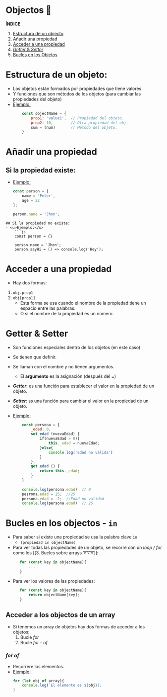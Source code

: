# Objectos 🧩

**ÍNDICE**
1. [Estructura de un objecto](#estructura)
2. [Añadir una propiedad](#añadir)
3. [Acceder a una propiedad](#acceder)
4. [*Getter* & *Setter*](#getter)
5. [Bucles en los Objetos](#bucles)

# Estructura de un objeto:<a name='estructura'></a>
- Los objetos están formados por propiedades que tiene valores
- Y funciones que son métodos de los objetos (para cambiar las propiedades del objeto)
- <u>Ejemplo:</u>
	```js
		const objectName = {
			prop1: 'value1',  // Propiedad del objeto.
			prop2: 10,        // Otra propiedad del obj.
			sum = (num)       // Método del objeto.
		}
	```


# Añadir una propiedad<a name='añadir'></a>
## Si la propiedad existe:
- <u>Ejemplo:</u>
	```js
	const person = {
		name = 'Peter',
		age = 22
	};

	person.name = 'Jhon';
```
## Si la propiedad no existe:
- <u>Ejemplo:</u>
	```js
	const person = {}

	person.name = 'Jhon';
	person.sayHi = () => console.log('Hey');
```

# Acceder a una propiedad<a name='acceder'></a>
- Hay dos formas:
1. ``obj.prop1``
2. ``obj[prop1]``
	- Esta forma se usa cuando el nombre de la propiedad tiene un espacio entre las palabras.
	- O si el nombre de la propiedad es un número.


# Getter & Setter<a name='getter'></a>
- Son funciones especiales dentro de los objetos (en este caso)
- Se tienen que definir.
- Se llaman con el nombre y no tienen argumentos.
	- El **argumento** es la asignación (después del **=**)

-  ***Getter***: es una función para establecer el valor en la propiedad de un objeto.
- ***Setter***: ss una función para cambiar el valor en la propiedad de un objeto.

- <u>Ejemplo:</u>
	```js
		const persona = {
			_edad: 0,
			set edad (nuevaEdad) {
				if(nuevaEdad > 0){
					this._edad = nuevaEdad;
				}else{
					console.log('Edad no valida')
				}
			},
			get edad () {
				return this._edad;
			}
		}
		
		console.log(persona.edad)  // 0
		pesrona.edad = 25;  //25
		persona.edad = -2;  //Edad no validad
		console.log(persona.edad)  // 25
	```

# Bucles en los objectos - ``in``<a name='bucles'></a>
- Para saber si existe una propiedad se usa la palabra clave ``in``
	- ``(propiedad in objectName)``
- Para ver todas las propiedades de un objeto, se recorre con un *loop / for* como los [[3. Bucles sobre arrays ➰➰➰]]:
	 ```js
		for (const key in objectName){
			...
		}
	```
- Para ver los valores de las propiedades:
	 ```js
		for (const key in objectName){
			return objectName[key];
		}
	```

## Acceder a los objectos de un array
- Si tenemos un array de objetos hay dos formas de acceder a los objetos:
	1. Bucle *for*
	2. Bucle *for - of*

### *for of*<a name='of'></a>
- Recorrere los elementos.
-  <u>Ejemplo:</u>
	```js
	for (let obj of array){
		console.log(`El elemento es ${obj});
	}
	```